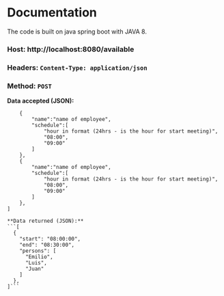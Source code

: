 
# Documentation 
The code is built on java spring boot with JAVA 8.

### **Host:** http://localhost:8080/available

### **Headers:** `Content-Type: application/json`

### **Method:** `POST`

**Data accepted (JSON):**

```[
    {
        "name":"name of employee",
        "schedule":[
            "hour in format (24hrs - is the hour for start meeting)",
            "08:00",
            "09:00"
        ] 
    },
    {
        "name":"name of employee",
        "schedule":[
            "hour in format (24hrs - is the hour for start meeting)",
            "08:00",
            "09:00"
        ] 
    },
]

**Data returned (JSON):**
```[
  {
    "start": "08:00:00",
    "end": "08:30:00",
    "persons": [
      "Emilio",
      "Luis",
      "Juan"
    ]
  },
]```

